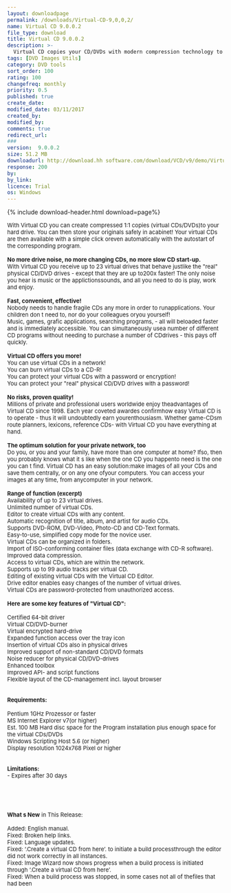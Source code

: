 ```yaml
---
layout: downloadpage
permalink: /downloads/Virtual-CD-9,0,0,2/
name: Virtual CD 9.0.0.2
file_type: download
title: Virtual CD 9.0.0.2
description: >-
  Virtual CD copies your CD/DVDs with modern compression technology to the hard disk
tags: [DVD Images Utils]
category: DVD tools
sort_order: 100
rating: 100
changefreq: monthly
priority: 0.5
published: true
create_date: 
modified_date: 03/11/2017
created_by: 
modified_by: 
comments: true
redirect_url: 
### 
version:  9.0.0.2
size: 51.2 MB
downloadurl: http://download.hh software.com/download/VCD/v9/demo/VirtualCD9002.exe
response: 200
by: 
by_link: 
licence: Trial 
os: Windows
---
```


{% include download-header.html download=page%}

<p style="fix-download-text !important">
<p><font size="2"><p>With Virtual CD you can create compressed 1:1 copies (virtual CDs/DVDs)to your hard drive. You can then store your originals safely in acabinet! Your virtual CDs are then available with a simple click oreven automatically with the autostart of the corresponding program.<br />
<br />
<strong>No more drive noise, no more changing CDs, no more slow CD start-up.</strong><br />
With Virtual CD you receive up to 23 virtual drives that behave justlike the "real" physical CD/DVD drives - except that they are up to200x faster! The only noise you hear is music or the applictionssounds, and all you need to do is play, work and enjoy.<br />
<br />
<strong>Fast, convenient, effective!</strong><br />
Nobody needs to handle fragile CDs any more in order to runapplications. Your children don t need to, nor do your colleagues oryou yourself! <br />
Music, games, grafic applications, searching programs, - all will beloaded faster and is immediately accessible. You can simultaneously usea number of different CD programs without needing to purchase a number of CDdrives - this pays off quickly.<br />
<br />
<strong>Virtual CD offers you more!</strong><br />
You can use virtual CDs in a network! <br />
You can burn virtual CDs to a CD-R!<br />
You can protect your virtual CDs with a password or encryption!<br />
You can protect your "real" physical CD/DVD drives with a password!<br />
<br />
<strong>No risks, proven quality!</strong><br />
Millions of private and professional users worldwide enjoy theadvantages of Virtual CD since 1998. Each year coveted awardes confirmhow easy Virtual CD is to operate - thus it will undoubtedly earn yourenthousiasm. Whether game-CDsm route planners, lexicons, reference CDs- with Virtual CD you have everything at hand.<br />
<br />
<strong>The optimum solution for your private network, too</strong><br />
Do you, or you and your family, have more than one computer at home? Ifso, then you probably knows what it s like when the one CD you happento need is the one you can t find. Virtual CD has an easy solution:make images of all your CDs and save them centrally, or on any one ofyour computers. You can access your images at any time, from anycomputer in your network.<br />
<br />
<strong>Range of function (excerpt)</strong><br />
Availability of up to 23 virtual drives.<br />
Unlimited number of virtual CDs.<br />
Editor to create virtual CDs with any content.<br />
Automatic recognition of title, album, and artist for audio CDs.<br />
Supports DVD-ROM, DVD-Video, Photo-CD and CD-Text formats.<br />
Easy-to-use, simplified copy mode for the novice user.<br />
Virtual CDs can be organized in folders.<br />
Import of ISO-conforming container files (data exchange with CD-R software).<br />
Improved data compression.<br />
Access to virtual CDs, which are within the network.<br />
Supports up to 99 audio tracks per virtual CD.<br />
Editing of existing virtual CDs with the Virtual CD Editor.<br />
Drive editor enables easy changes of the number of virtual drives.<br />
Virtual CDs are password-protected from unauthorized access.<br />
<br />
<span><strong>Here are some key features of "Virtual CD":</strong></span><br />
<br />
Certified 64-bit driver <br />
Virtual CD/DVD-burner<br />
Virtual encrypted hard-drive<br />
Expanded function access over the tray icon<br />
Insertion of virtual CDs also in physical drives<br />
Improved support of non-standard CD/DVD formats<br />
Noise reducer for physical CD/DVD-drives<br />
Enhanced toolbox<br />
Improved API- and script functions<br />
Flexible layout of the CD-management incl. layout browser<br />
<br />
<br />
<span><strong>Requirements:</strong></span><br />
<br />
Pentium 1GHz Prozessor or faster <br />
MS Internet Explorer v7(or higher) <br />
Est. 100 MB Hard disc space for the Program installation plus enough space for the virtual CDs/DVDs <br />
Windows Scripting Host 5.6 (or higher) <br />
Display resolution 1024x768 Pixel or higher <br />
<br />
<br />
<span><strong>Limitations:</strong></span> <br />
- Expires after 30 days</p>
<!-- google_ad_section_end -->
<p>&#160;</p>
<div class="celltext_big"><br />
<br />
<strong>What s New</strong> in This Release:<br />
<br />
Added: English manual. <br />
Fixed: Broken help links. <br />
Fixed: Language updates. <br />
Fixed: ‘.Create a virtual CD from here’. to initiate a build processthrough the editor did not work correctly in all instances. <br />
Fixed: Image Wizard now shows progress when a build process is initiated through ‘.Create a virtual CD from here’. <br />
Fixed: When a build process was stopped, in some cases not all of thefiles that had been</div></p></p>
